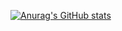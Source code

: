 [![Anurag's GitHub stats](https://github-readme-stats.vercel.app/api?username=Hsyz6)](https://github.com/anuraghazra/github-readme-stats)
